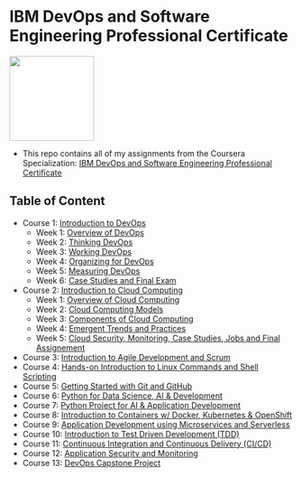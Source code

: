 # IBM DevOps and Software Engineering Professional Certificate

<img src="./IBM-Logo-Blk---Square.png" width=150>

- This repo contains all of my assignments from the Coursera Specialization: [IBM DevOps and Software Engineering Professional Certificate](https://www.coursera.org/professional-certificates/devops-and-software-engineering)

## Table of Content

- Course 1: [Introduction to DevOps](https://github.com/ginny100/IBM-DevOps-and-Software-Engineering/tree/master/Course%201%20-%20Introduction%20to%20DevOps)
    - Week 1: [Overview of DevOps](https://github.com/ginny100/IBM-DevOps-and-Software-Engineering/tree/master/Course%201%20-%20Introduction%20to%20DevOps/Week%201%20-%20Overview%20of%20DevOps)
    - Week 2: [Thinking DevOps](https://github.com/ginny100/IBM-DevOps-and-Software-Engineering/tree/master/Course%201%20-%20Introduction%20to%20DevOps/Week%202%20-%20Thinking%20DevOps)
    - Week 3: [Working DevOps](https://github.com/ginny100/IBM-DevOps-and-Software-Engineering/tree/master/Course%201%20-%20Introduction%20to%20DevOps/Week%203%20-%20Working%20DevOps)
    - Week 4: [Organizing for DevOps](https://github.com/ginny100/IBM-DevOps-and-Software-Engineering/tree/master/Course%201%20-%20Introduction%20to%20DevOps/Week%204%20-%20Organizing%20for%20DevOps)
    - Week 5: [Measuring DevOps](https://github.com/ginny100/IBM-DevOps-and-Software-Engineering/tree/master/Course%201%20-%20Introduction%20to%20DevOps/Week%205%20-%20Measuring%20DevOps)
    - Week 6: [Case Studies and Final Exam](https://github.com/ginny100/IBM-DevOps-and-Software-Engineering/tree/master/Course%201%20-%20Introduction%20to%20DevOps/Week%206%20-%20Case%20Studies%20and%20Final%20Exam)
- Course 2: [Introduction to Cloud Computing](https://github.com/ginny100/IBM-DevOps-and-Software-Engineering/tree/master/Course%202%20-%20Introduction%20to%20Cloud%20Computing)
    - Week 1: [Overview of Cloud Computing](https://github.com/ginny100/IBM-DevOps-and-Software-Engineering/tree/master/Course%202%20-%20Introduction%20to%20Cloud%20Computing/Week%201%20-%20Overview%20of%20Cloud%20Computing)
    - Week 2: [Cloud Computing Models]()
    - Week 3: [Components of Cloud Computing]()
    - Week 4: [Emergent Trends and Practices]()
    - Week 5: [Cloud Security, Monitoring, Case Studies, Jobs and Final Assignement]()
- Course 3: [Introduction to Agile Development and Scrum]()
- Course 4: [Hands-on Introduction to Linux Commands and Shell Scripting]()
- Course 5: [Getting Started with Git and GitHub]()
- Course 6: [Python for Data Science, AI & Development]()
- Course 7: [Python Project for AI & Application Development]()
- Course 8: [Introduction to Containers w/ Docker, Kubernetes & OpenShift]()
- Course 9: [Application Development using Microservices and Serverless]()
- Course 10: [Introduction to Test Driven Development (TDD)]()
- Course 11: [Continuous Integration and Continuous Delivery (CI/CD)]()
- Course 12: [Application Security and Monitoring]()
- Course 13: [DevOps Capstone Project]()